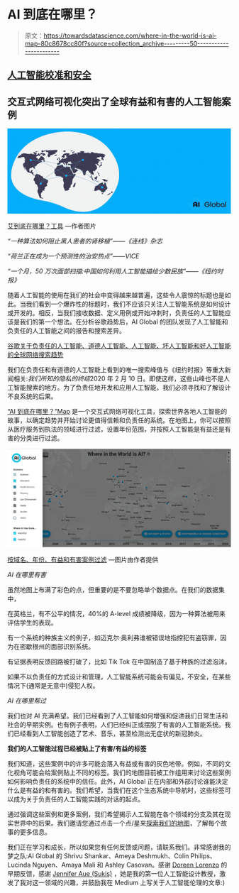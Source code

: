 # AI 到底在哪里？

> 原文：<https://towardsdatascience.com/where-in-the-world-is-ai-map-80c8678cc80f?source=collection_archive---------50----------------------->

## [人工智能校准和安全](https://towardsdatascience.com/tagged/ai-alignment-and-safety)

## 交互式网络可视化突出了全球有益和有害的人工智能案例

![](img/474c7f83afdd0af9126341be6fddd7ba.png)

[艾到底在哪里？工具](https://map.ai-global.org/) —作者图片

*“一种算法如何阻止黑人患者的肾移植”——《连线》杂志*

*“荷兰正在成为一个预测性的治安热点”——VICE*

*“一个月，50 万次面部扫描:中国如何利用人工智能描绘少数民族”——《纽约时报》*

随着人工智能的使用在我们的社会中变得越来越普遍，这些令人震惊的标题也是如此。当我们看到一个爆炸性的标题时，我们不应该只关注人工智能系统是如何设计或开发的。相反，当我们接收数据、定义用例或开始冲刺时，负责任的人工智能应该是我们的第一个想法。在分析谷歌趋势后，AI Global 的团队发现了人工智能和负责任的人工智能之间的报告和搜索差异。

[谷歌关于负责任的人工智能、道德人工智能、人工智能、坏人工智能和好人工智能的全球网络搜索趋势](https://trends.google.com/trends/explore?q=responsible%20ai,ethical%20ai,ai,bad%20ai,good%20ai)

我们在负责任和有道德的人工智能上看到的唯一搜索峰值与《纽约时报》等重大新闻相关:*我们所知的隐私的终结*2020 年 2 月 10 日。即使这样，这些山峰也不是人工智能搜索的地方。为了负责任地开发和应用人工智能，我们必须寻找和了解设计不良系统的后果。

[“AI 到底在哪里？”Map](https://map.ai-global.org/) 是一个交互式网络可视化工具，探索世界各地人工智能的故事，以确定趋势并开始讨论更值得信赖和负责任的系统。在地图上，你可以按照从医疗服务到执法的领域进行过滤，设置年份范围，并按照人工智能是有益还是有害的分类进行过滤。

![](img/c481f8b215185a11d989f394f354a027.png)

[按域名、年份、有益和有害案例过滤](https://map.ai-global.org/) —图片由作者提供

*AI 在哪里有害*

虽然地图上布满了彩色的点，但重要的是不要忽略单个数据点。在我们的数据集中，

在英格兰，有不公平的情况，40%的 A-level 成绩被降级，因为一种算法被用来评估学生的表现。

有一个系统的种族主义的例子，如迈克尔·奥利弗谁被错误地指控犯有盗窃罪，因为在密歇根州的面部识别系统。

有证据表明反馈回路被打破了，比如 Tik Tok 在中国制造了基于种族的过滤泡沫。

如果不以负责任的方式设计和管理，人工智能系统可能会有偏见，不安全，在某些情况下(通常是无意中)侵犯人权。

*AI 在哪里帮过*

我们也对 AI 充满希望。我们已经看到了人工智能如何增强和促进我们日常生活和社会的早期实例。也有例子表明，人们已经纠正或摆脱了有害的人工智能系统。我们已经看到人工智能创造了艺术、音乐，甚至检测出无症状的新冠肺炎。

**我们的人工智能过程已经被贴上了有害/有益的标签**

我们知道，这些案例中的许多可能会落入有益或有害的灰色地带。例如，不同的文化视角可能会给案例贴上不同的标签。我们的地图目前被工作组用来讨论这些案例如何影响负责任的系统中的信任。此外，AI Global 正在内部和外部讨论谁能决定什么是有益的和有害的。我们希望，当我们在这个生态系统中导航时，这些标签可以成为关于负责任的人工智能实践的对话的起点。

通过强调这些案例和更多案例，我们希望揭示人工智能在各个领域的分支及其在现实世界中的后果。我们邀请您通过点击一个点/星来[探索我们的地图](https://map.ai-global.org/)，了解每个故事的更多信息。

我们正在学习和成长，所以如果您有任何反馈或问题，请联系我们。非常感谢我的梦之队:AI Global 的 Shrivu Shankar、Ameya Deshmukh、Colin Philips、Lucinda Nguyen、Amaya Mali 和 Ashley Casovan。感谢 [Doreen Lorenzo](https://medium.com/u/6a81c0af1b1a?source=post_page-----80c8678cc80f--------------------------------) 的早期反馈，感谢 [Jennifer Aue (Sukis)](https://medium.com/u/be85714f1ba8?source=post_page-----80c8678cc80f--------------------------------) ，她是我的第一位人工智能设计教授，激发了我对这一领域的兴趣，并鼓励我在 Medium 上写关于人工智能伦理的文章:)